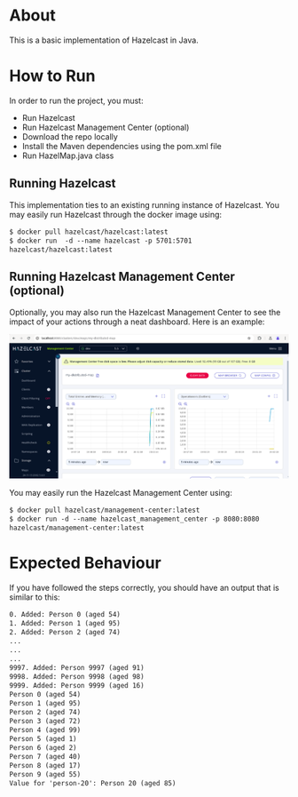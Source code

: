# About

This is a basic implementation of Hazelcast in Java.

# How to Run

In order to run the project, you must:
- Run Hazelcast
- Run Hazelcast Management Center (optional)
- Download the repo locally
- Install the Maven dependencies using the pom.xml file
- Run HazelMap.java class

## Running Hazelcast

This implementation ties to an existing running instance of Hazelcast. You may easily run Hazelcast through the docker image using:

```
$ docker pull hazelcast/hazelcast:latest
$ docker run  -d --name hazelcast -p 5701:5701 hazelcast/hazelcast:latest
```

## Running Hazelcast Management Center (optional)

Optionally, you may also run the Hazelcast Management Center to see the impact of your actions through a neat dashboard. Here is an example:

![Hazelcast Management Center](https://raw.githubusercontent.com/mehonal/hazelcast-sample-map-java/refs/heads/master/src/main/resources/screenshots/hazelcast-management-center-map.png)

You may easily run the Hazelcast Management Center using:

```
$ docker pull hazelcast/management-center:latest
$ docker run -d --name hazelcast_management_center -p 8080:8080 hazelcast/management-center:latest
```

# Expected Behaviour

If you have followed the steps correctly, you should have an output that is similar to this:

```
0. Added: Person 0 (aged 54)
1. Added: Person 1 (aged 95)
2. Added: Person 2 (aged 74)
...
...
...
9997. Added: Person 9997 (aged 91)
9998. Added: Person 9998 (aged 98)
9999. Added: Person 9999 (aged 16)
Person 0 (aged 54)
Person 1 (aged 95)
Person 2 (aged 74)
Person 3 (aged 72)
Person 4 (aged 99)
Person 5 (aged 1)
Person 6 (aged 2)
Person 7 (aged 40)
Person 8 (aged 17)
Person 9 (aged 55)
Value for 'person-20': Person 20 (aged 85)
```


